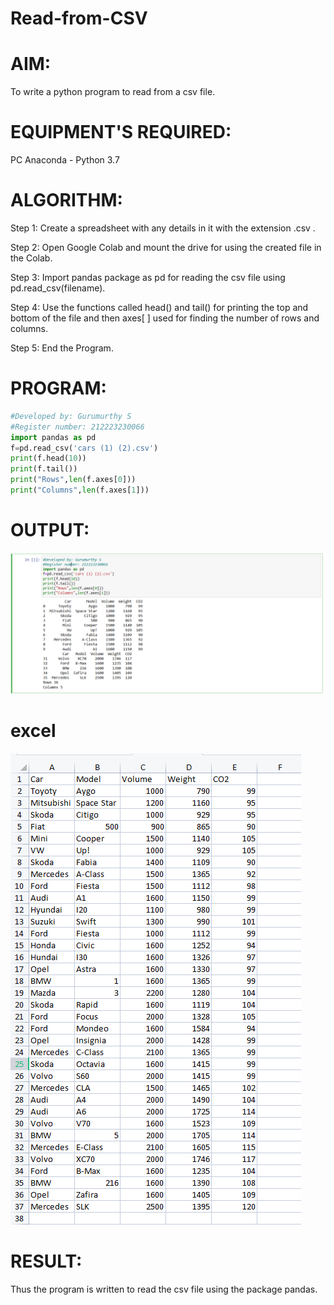 # Read-from-CSV
# AIM:
To write a python program to read from a csv file.

# EQUIPMENT'S REQUIRED:
PC Anaconda - Python 3.7

# ALGORITHM:
Step 1:
Create a spreadsheet with any details in it with the extension .csv .

Step 2:
Open Google Colab and mount the drive for using the created file in the Colab.

Step 3:
Import pandas package as pd for reading the csv file using pd.read_csv(filename).

Step 4:
Use the functions called head() and tail() for printing the top and bottom of the file and then axes[ ] used for finding the number of rows and columns.

Step 5:
End the Program.

# PROGRAM:
```python
#Developed by: Gurumurthy S
#Register number: 212223230066
import pandas as pd
f=pd.read_csv('cars (1) (2).csv')
print(f.head(10))
print(f.tail())
print("Rows",len(f.axes[0]))
print("Columns",len(f.axes[1]))
```
# OUTPUT:
![out1](csv_read_file.png)

# excel

![out2](cars_file-1.png)
# RESULT:
Thus the program is written to read the csv file using the package pandas.